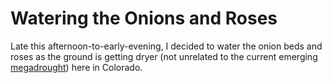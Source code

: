 # Watering the Onions and Roses
Late this afternoon-to-early-evening, I decided to water the onion beds and
roses as the ground is getting dryer (not unrelated to the current emerging
[megadrought](https://www-washingtonpost-com.stanford.idm.oclc.org/weather/2020/04/16/southwest-megadrought-climate-change/)) here in Colorado. 
